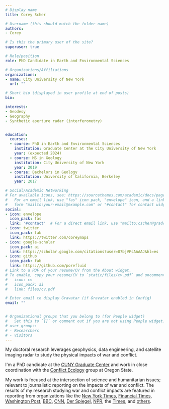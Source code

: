 ```yaml
---
# Display name
title: Corey Scher

# Username (this should match the folder name)
authors:
- Corey

# Is this the primary user of the site?
superuser: true

# Role/position
role: PhD Candidate in Earth and Environmental Sciences

# Organizations/Affiliations
organizations:
- name: City University of New York
  url: ""

# Short bio (displayed in user profile at end of posts)
bio: 

interests:
- Geodesy
- Geography
- Synthetic aperture radar (interferometry)


education:
  courses:
  - course: PhD in Earth and Environmental Sciences
    institution: Graduate Center at the City University of New York
    year: (expected 2024)
  - course: MS in Geology
    institution: City University of New York
    year: 2019
  - course: Bachelors in Geology
    institution: University of California, Berkeley
    year: 2017

# Social/Academic Networking
# For available icons, see: https://sourcethemes.com/academic/docs/page-builder/#icons
#   For an email link, use "fas" icon pack, "envelope" icon, and a link in the
#   form "mailto:your-email@example.com" or "#contact" for contact widget.
social:
- icon: envelope
  icon_pack: fas
  link: '#contact'  # For a direct email link, use "mailto:cscher@gradcenter.cuny.edu".
- icon: twitter
  icon_pack: fab
  link: https://twitter.com/coreymaps
- icon: google-scholar
  icon_pack: ai
  link: https://scholar.google.com/citations?user=87bjVPcAAAAJ&hl=es
- icon: github
  icon_pack: fab
  link: https://github.com/porefluid
# Link to a PDF of your resume/CV from the About widget.
# To enable, copy your resume/CV to `static/files/cv.pdf` and uncomment the lines below.
# - icon: cv
#   icon_pack: ai
#   link: files/cv.pdf

# Enter email to display Gravatar (if Gravatar enabled in Config)
email: ""


# Organizational groups that you belong to (for People widget)
#   Set this to `[]` or comment out if you are not using People widget.
# user_groups:
# - Researchers
# - Visitors
---
```


My doctoral research leverages geophysics, data engineering, and satellite imaging radar to study the physical impacts of war and conflict.

I'm a PhD candidate at the [CUNY Graduate Center](https://www.gc.cuny.edu/earth-and-environmental-sciences) and work in close coordination with the [Conflict Ecology](https://www.conflict-ecology.org) group at Oregon State.

My work is focused at the intersection of science and humanitarian issues; relevant to journalistic reporting on the impacts of war and conflict. The results of my research studying war and conflict impacts are featured in reporting from organizations like the [New York Times](https://www.nytimes.com/interactive/2023/10/07/world/middleeast/israel-gaza-maps.html?smid=url-share#gaza-damage-nov-7), [Financial Times](https://ig.ft.com/gaza-damage/), [Washington Post](https://www.washingtonpost.com/world/2023/07/07/ethiopia-massacre-graves/), [BBC](https://www.bbc.co.uk/news/world-middle-east-20415675), [CNN](https://www.cnn.com/interactive/2023/middleeast/map-humanitarian-aid-water-power-hospitals-gaza-strip-dg/), [Der Spiegel](https://www.spiegel.de/ausland/israel-gaza-krieg-der-konflikt-mit-der-hamas-in-grafiken-und-karten-a-3967f2d7-9923-47e1-9eed-a09c543d24bd), [NPR](https://www.npr.org/2023/11/09/1211571220/israel-gaza-damage-map-satellite-imagery), the [Times](https://www.thetimes.co.uk/article/what-happening-gaza-map-israel-hamas-lqc8q5zns), and [others](https://docs.google.com/spreadsheets/d/1_XVQx97hH3n31XPoYimmIstnZUhof8a5Z5rt3Z2VZg4).


